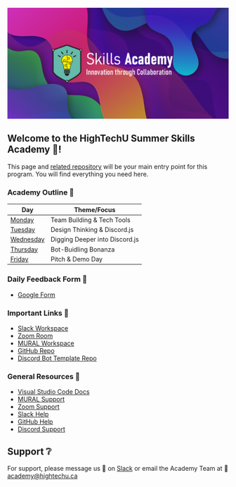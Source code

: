 ![HighTechU Summer Skills Academy](/assets/2021-academy-header.png)

## Welcome to the HighTechU Summer Skills Academy :wave:! 

This page and [related repository](https://github.com/hightechu/2021-skills-academy) will be your main entry point for this program. You will find everything you need here.

### Academy Outline :calendar:

| Day          | Theme/Focus                                                   |
|---------------|---------------------------------------------------------------|
| [Monday](/2021-skills-academy/modules/day1)    | Team Building & Tech Tools                                     |
| [Tuesday](/2021-skills-academy/modules/day2)    | Design Thinking & Discord.js                                |
| [Wednesday](/2021-skills-academy/modules/day3)    | Digging Deeper into Discord.js                                          |
| [Thursday](/2021-skills-academy/modules/day4)    | Bot-Buidling Bonanza                                        |
| [Friday](/2021-skills-academy/modules/day5)    | Pitch & Demo Day                                               |

### Daily Feedback Form :loudspeaker:

* [Google Form](https://forms.gle/tNmshMyaU2523mD4A)

### Important Links :link: 

* [Slack Workspace](https://hightechuacademy.slack.com)
* [Zoom Room](https://uvic.zoom.us/j/87546215580?pwd=VDU1VWw5WnJxTkhNelFXdlh5VHg4UT09)
* [MURAL Workspace](https://app.mural.co/t/hightechu8022/m/hightechu8022/1628903701606/20c50d29cbcdd13cf3c68a2027e6096fc89bd40a?sender=andrew5384)
* [GitHub Repo](https://github.com/hightechu/2021-skills-academy) 
* [Discord Bot Template Repo](https://github.com/hightechu/hightechu-discord-bot)

### General Resources :blue_book:

* [Visual Studio Code Docs](https://code.visualstudio.com/docs)
* [MURAL Support](https://support.mural.co/en/)
* [Zoom Support](https://support.zoom.us/hc/en-us)
* [Slack Help](https://slack.com/intl/en-ca/help)
* [GitHub Help](https://help.github.com/)
* [Discord Support](https://support.discord.com/hc/en-us)

## Support :grey_question:

For support, please message us 💬 on [Slack](https://hightechuacademy.slack.com) or email the Academy Team at :email: <academy@hightechu.ca>
